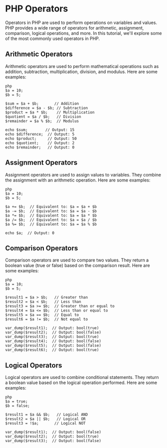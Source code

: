 # PHP Operators

Operators in PHP are used to perform operations on variables and values. PHP provides a wide range of operators for arithmetic, assignment, comparison, logical operations, and more. In this tutorial, we'll explore some of the most commonly used operators in PHP.

## Arithmetic Operators

Arithmetic operators are used to perform mathematical operations such as addition, subtraction, multiplication, division, and modulus. Here are some examples:

`````````
php
$a = 10;
$b = 5;

$sum = $a + $b;       // Addition
$difference = $a - $b; // Subtraction
$product = $a * $b;    // Multiplication
$quotient = $a / $b;   // Division
$remainder = $a % $b;  // Modulus

echo $sum;        // Output: 15
echo $difference;  // Output: 5
echo $product;     // Output: 50
echo $quotient;    // Output: 2
echo $remainder;   // Output: 0
`````````

## Assignment Operators

Assignment operators are used to assign values to variables. They combine the assignment with an arithmetic operation. Here are some examples:

`````````
php
$a = 10;
$b = 5;

$a += $b;  // Equivalent to: $a = $a + $b
$a -= $b;  // Equivalent to: $a = $a - $b
$a *= $b;  // Equivalent to: $a = $a * $b
$a /= $b;  // Equivalent to: $a = $a / $b
$a %= $b;  // Equivalent to: $a = $a % $b

echo $a;  // Output: 0
`````````

## Comparison Operators

Comparison operators are used to compare two values. They return a boolean value (true or false) based on the comparison result. Here are some examples:

`````````
php
$a = 10;
$b = 5;

$result1 = $a > $b;   // Greater than
$result2 = $a < $b;   // Less than
$result3 = $a >= $b;  // Greater than or equal to
$result4 = $a <= $b;  // Less than or equal to
$result5 = $a == $b;  // Equal to
$result6 = $a != $b;  // Not equal to

var_dump($result1);  // Output: bool(true)
var_dump($result2);  // Output: bool(false)
var_dump($result3);  // Output: bool(true)
var_dump($result4);  // Output: bool(false)
var_dump($result5);  // Output: bool(false)
var_dump($result6);  // Output: bool(true)
`````````

## Logical Operators

Logical operators are used to combine conditional statements. They return a boolean value based on the logical operation performed. Here are some examples:

`````````
php
$a = true;
$b = false;

$result1 = $a && $b;   // Logical AND
$result2 = $a || $b;   // Logical OR
$result3 = !$a;       // Logical NOT

var_dump($result1);  // Output: bool(false)
var_dump($result2);  // Output: bool(true)
var_dump($result3);  // Output: bool(false)
`````````
